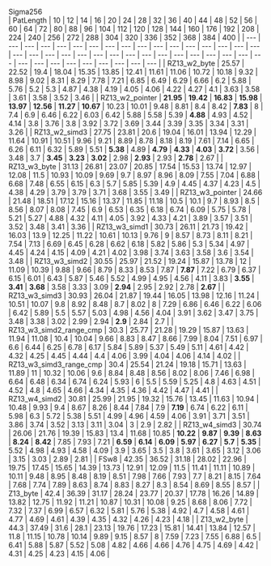   
Sigma256  
|  PatLength  |  10  |  12  |  14  |  16  |  20  |  24  |  28  |  32  |  36  |  40  |  44  |  48  |  52  |  56  |  60  |  64  |  72  |  80  |  88  |  96  |  104  |  112  |  120  |  128  |  144  |  160  |  176  |  192  |  208  |  224  |  240  |  256  |  272  |  288  |  304  |  320  |  336  |  352  |  368  |  384  |  400  |
| ---  |  ---  |  ---  |  ---  |  ---  |  ---  |  ---  |  ---  |  ---  |  ---  |  ---  |  ---  |  ---  |  ---  |  ---  |  ---  |  ---  |  ---  |  ---  |  ---  |  ---  |  ---  |  ---  |  ---  |  ---  |  ---  |  ---  |  ---  |  ---  |  ---  |  ---  |  ---  |  ---  |  ---  |  ---  |  ---  |  ---  |  ---  |  ---  |  ---  |  ---  |  ---  |
|  RZ13_w2_byte  |  25.57  |  22.52  |  19.4  |  18.04  |  15.35  |  13.85  |  12.41  |  11.61  |  11.06  |  10.72  |  10.18  |  9.32  |  8.98  |  9.02  |  8.31  |  8.29  |  7.78  |  7.21  |  6.85  |  6.49  |  6.29  |  6.66  |  6.2  |  5.88  |  5.76  |  5.2  |  5.3  |  4.87  |  4.38  |  4.19  |  4.05  |  4.06  |  4.22  |  4.27  |  4.1  |  3.63  |  3.58  |  3.61  |  3.58  |  3.52  |  3.46  |
|  RZ13_w2_pointer  |   **21.95**   |   **19.42**   |   **16.83**   |   **15.98**   |   **13.97**   |   **12.56**   |   **11.27**   |   **10.67**   |  10.23  |  10.01  |  9.48  |  8.81  |  8.4  |  8.42  |   **7.83**   |  8  |  7.4  |  6.9  |  6.46  |  6.22  |  6.03  |  6.42  |  5.88  |  5.58  |  5.39  |   **4.88**   |  4.93  |  4.52  |  4.14  |  3.8  |  3.76  |  3.8  |  3.92  |  3.72  |  3.69  |  3.44  |  3.39  |  3.35  |  3.34  |  3.31  |  3.26  |
|  RZ13_w2_simd3  |  27.75  |  23.81  |  20.6  |  19.04  |  16.01  |  13.94  |  12.29  |  11.64  |  10.91  |  10.51  |  9.96  |  9.21  |  8.89  |  8.78  |  8.18  |  8.19  |  7.61  |  7.14  |  6.65  |  6.26  |  6.11  |  6.32  |  5.89  |  5.51  |   **5.38**   |  4.89  |   **4.79**   |   **4.33**   |   **4.03**   |   **3.72**   |  3.56  |  3.48  |  3.7  |   **3.45**   |   **3.23**   |   **3.02**   |  2.98  |   **2.93**   |  2.93  |   **2.78**   |  2.67  |
|  RZ13_w3_byte  |  31.13  |  26.81  |  23.07  |  20.85  |  17.54  |  15.53  |  13.74  |  12.97  |  12.08  |  11.5  |  10.93  |  10.09  |  9.69  |  9.7  |  8.97  |  8.96  |  8.09  |  7.55  |  7.04  |  6.88  |  6.68  |  7.48  |  6.55  |  6.15  |  6.3  |  5.7  |  5.85  |  5.39  |  4.9  |  4.45  |  4.37  |  4.23  |  4.5  |  4.38  |  4.29  |  3.79  |  3.79  |  3.71  |  3.68  |  3.55  |  3.49  |
|  RZ13_w3_pointer  |  24.66  |  21.48  |  18.51  |  17.12  |  15.16  |  13.37  |  11.85  |  11.18  |  10.5  |  10.1  |  9.7  |  8.93  |  8.5  |  8.56  |  8.07  |  8.08  |  7.45  |  6.9  |  6.53  |  6.35  |  6.18  |  6.74  |  6.09  |  5.75  |  5.78  |  5.21  |  5.27  |  4.88  |  4.32  |  4.11  |  4.05  |  3.92  |  4.33  |  4.21  |  3.89  |  3.57  |  3.51  |  3.52  |  3.48  |  3.41  |  3.36  |
|  RZ13_w3_simd1  |  30.73  |  26.11  |  21.73  |  19.42  |  16.03  |  13.9  |  12.25  |  11.22  |  10.61  |  10.13  |  9.76  |  9  |  8.57  |  8.73  |  8.11  |  8.21  |  7.54  |  7.13  |  6.69  |  6.45  |  6.28  |  6.62  |  6.18  |  5.82  |  5.86  |  5.3  |  5.34  |  4.97  |  4.45  |  4.24  |  4.15  |  4.09  |  4.21  |  4.02  |  3.98  |  3.74  |  3.63  |  3.58  |  3.6  |  3.54  |  3.48  |
|  RZ13_w3_simd2  |  30.55  |  25.97  |  21.52  |  19.24  |  15.87  |  13.78  |  12  |  11.09  |  10.39  |  9.88  |  9.66  |  8.79  |  8.33  |  8.53  |  7.87  |   **7.87**   |  7.22  |  6.79  |  6.37  |  6.15  |  6.01  |  6.43  |  5.87  |  5.46  |  5.52  |  4.99  |  4.95  |  4.56  |  4.11  |  3.83  |   **3.55**   |   **3.41**   |   **3.68**   |  3.58  |  3.33  |  3.09  |   **2.94**   |  2.95  |  2.92  |  2.78  |   **2.67**   |
|  RZ13_w3_simd3  |  30.93  |  26.04  |  21.87  |  19.44  |  16.05  |  13.98  |  12.16  |  11.24  |  10.51  |  10.07  |  9.8  |  8.92  |  8.48  |  8.7  |  8.02  |  8  |  7.29  |  6.86  |  6.46  |  6.22  |  6.06  |  6.42  |  5.89  |  5.5  |  5.57  |  5.03  |  4.98  |  4.56  |  4.04  |  3.91  |  3.62  |  3.47  |  3.75  |  3.48  |  3.38  |  3.02  |  2.99  |  2.94  |   **2.9**   |  2.84  |  2.7  |
|  RZ13_w3_simd2_range_cmp  |  30.3  |  25.77  |  21.28  |  19.29  |  15.87  |  13.63  |  11.94  |  11.08  |  10.4  |  10.04  |  9.66  |  8.83  |  8.47  |  8.66  |  7.99  |  8.04  |  7.51  |  6.97  |  6.6  |  6.44  |  6.25  |  6.78  |  6.17  |  5.84  |  5.89  |  5.37  |  5.49  |  5.11  |  4.61  |  4.42  |  4.32  |  4.25  |  4.45  |  4.44  |  4.4  |  4.06  |  3.99  |  4.04  |  4.06  |  4.14  |  4.02  |
|  RZ13_w3_simd3_range_cmp  |  30.4  |  25.54  |  21.24  |  19.18  |  15.71  |  13.63  |  11.89  |  11  |  10.32  |  10.06  |  9.6  |  8.84  |  8.48  |  8.56  |  8.02  |  8.06  |  7.46  |  6.98  |  6.64  |  6.48  |  6.34  |  6.74  |  6.24  |  5.93  |  6  |  5.5  |  5.59  |  5.25  |  4.8  |  4.63  |  4.51  |  4.52  |  4.8  |  4.65  |  4.66  |  4.34  |  4.35  |  4.36  |  4.42  |  4.47  |  4.41  |
|  RZ13_w4_simd2  |  30.81  |  25.99  |  21.95  |  19.32  |  15.76  |  13.45  |  11.63  |  10.94  |  10.48  |  9.93  |  9.4  |  8.67  |  8.26  |  8.44  |  7.84  |  7.9  |   **7.19**   |  6.74  |  6.22  |  6.11  |  5.98  |  6.3  |  5.72  |  5.38  |  5.51  |  4.99  |  4.96  |  4.59  |  4.06  |  3.91  |  3.71  |  3.51  |  3.86  |  3.74  |  3.52  |  3.13  |  3.11  |  3.04  |  3  |  2.9  |  2.82  |
|  RZ13_w4_simd3  |  30.74  |  26.06  |  21.76  |  19.39  |  15.83  |  13.4  |  11.68  |  10.85  |   **10.22**   |   **9.87**   |   **9.39**   |   **8.63**   |   **8.24**   |   **8.42**   |  7.85  |  7.93  |  7.21  |   **6.59**   |   **6.14**   |   **6.09**   |   **5.97**   |   **6.27**   |   **5.7**   |   **5.35**   |  5.52  |  4.98  |  4.93  |  4.58  |  4.09  |  3.9  |  3.65  |  3.5  |  3.8  |  3.61  |  3.65  |  3.12  |  3.06  |  3.15  |  3.03  |  2.89  |  2.81  |
|  FSw8  |  42.35  |  36.52  |  31.18  |  28.02  |  22.96  |  19.75  |  17.45  |  15.65  |  14.39  |  13.73  |  12.91  |  12.09  |  11.5  |  11.41  |  11.11  |  10.89  |  10.11  |  9.48  |  8.95  |  8.48  |  8.19  |  8.51  |  7.98  |  7.66  |  7.93  |  7.7  |  8.21  |  8.15  |  7.64  |  7.68  |  7.74  |  7.89  |  8.63  |  8.74  |  8.83  |  8.27  |  8.3  |  8.54  |  8.69  |  8.55  |  8.57  |
|  Z13_byte  |  42.4  |  36.39  |  31.17  |  28.24  |  23.77  |  20.37  |  17.78  |  16.26  |  14.89  |  13.82  |  12.75  |  11.92  |  11.21  |  10.87  |  10.31  |  10.08  |  9.25  |  8.68  |  8.06  |  7.72  |  7.32  |  7.37  |  6.99  |  6.57  |  6.32  |  5.81  |  5.76  |  5.38  |  4.92  |  4.7  |  4.58  |  4.61  |  4.77  |  4.69  |  4.61  |  4.39  |  4.35  |  4.32  |  4.26  |  4.23  |  4.18  |
|  Z13_w2_byte  |  44.3  |  37.49  |  31.6  |  28.1  |  23.13  |  19.76  |  17.23  |  15.81  |  14.41  |  13.84  |  12.57  |  11.8  |  11.15  |  10.78  |  10.14  |  9.89  |  9.15  |  8.57  |  8  |  7.59  |  7.23  |  7.55  |  6.88  |  6.5  |  6.41  |  5.88  |  5.87  |  5.52  |  5.08  |  4.82  |  4.66  |  4.66  |  4.76  |  4.75  |  4.69  |  4.42  |  4.31  |  4.25  |  4.23  |  4.15  |  4.06  |
